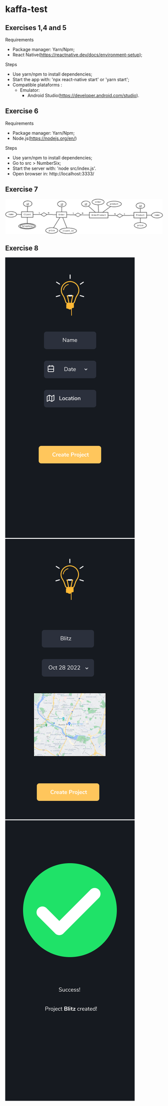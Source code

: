 # kaffa-test
## Exercises 1,4 and 5

Requirements

- Package manager: Yarn/Npm;
- React Native(https://reactnative.dev/docs/environment-setup);

Steps

- Use yarn/npm to install dependencies;
- Start the app with: 'npx react-native start' or 'yarn start';
- Compatible plataforms :
  - Emulator:
    - Android Studio(https://developer.android.com/studio).

## Exercise 6

Requirements

- Package manager: Yarn/Npm;
- Node.js(https://nodejs.org/en/)

Steps

- Use yarn/npm to install dependencies;
- Go to src > NumberSix;
- Start the server with: 'node src/index.js'.
- Open browser in: http://localhost:3333/

## Exercise 7

![](src/NumberSeven/Diagram.png)

## Exercise 8

![](src/NumberEight/screen1.png)
![](src/NumberEight/screen2.png)
![](src/NumberEight/screen3.png)
